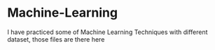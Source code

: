 # Machine-Learning

I have practiced some of Machine Learning Techniques with different dataset, those files are there here
